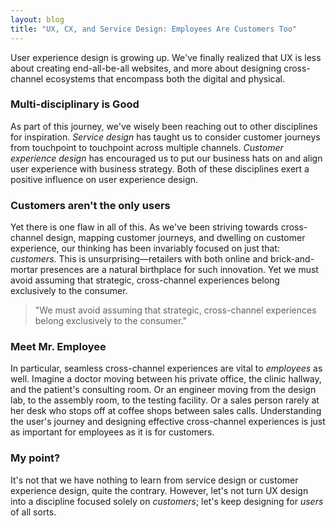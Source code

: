 ```yaml
---
layout: blog
title: "UX, CX, and Service Design: Employees Are Customers Too"
---
```


User experience design is growing up. We've finally realized that UX is less about creating end-all-be-all websites, and more about designing cross-channel ecosystems that encompass both the digital and physical.

### Multi-disciplinary is Good
As part of this journey, we've wisely been reaching out to other disciplines for inspiration. *Service design* has taught us to consider customer journeys from touchpoint to touchpoint across multiple channels. *Customer experience design* has encouraged us to put our business hats on and align user experience with business strategy. Both of these disciplines exert a positive influence on user experience design.

### Customers aren't the only users
Yet there is one flaw in all of this. As we've been striving towards cross-channel design, mapping customer journeys, and dwelling on customer experience, our thinking has been invariably focused on just that: *customers*. This is unsurprising—retailers with both online and brick-and-mortar presences are a natural birthplace for such innovation. Yet we must avoid assuming that strategic, cross-channel experiences belong exclusively to the consumer.

>"We must avoid assuming that strategic, cross-channel experiences belong exclusively to the consumer."

### Meet Mr. Employee
In particular, seamless cross-channel experiences are vital to *employees* as well. Imagine a doctor moving between his private office, the clinic hallway, and the patient's consulting room. Or an engineer moving from the design lab, to the assembly room, to the testing facility. Or a sales person rarely at her desk who stops off at coffee shops between sales calls. Understanding the user's journey and designing effective cross-channel experiences is just as important for employees as it is for customers.

### My point?
It's not that we have nothing to learn from service design or customer experience design, quite the contrary. However, let's not turn UX design into a discipline focused solely on *customers*; let's keep designing for *users* of all sorts.